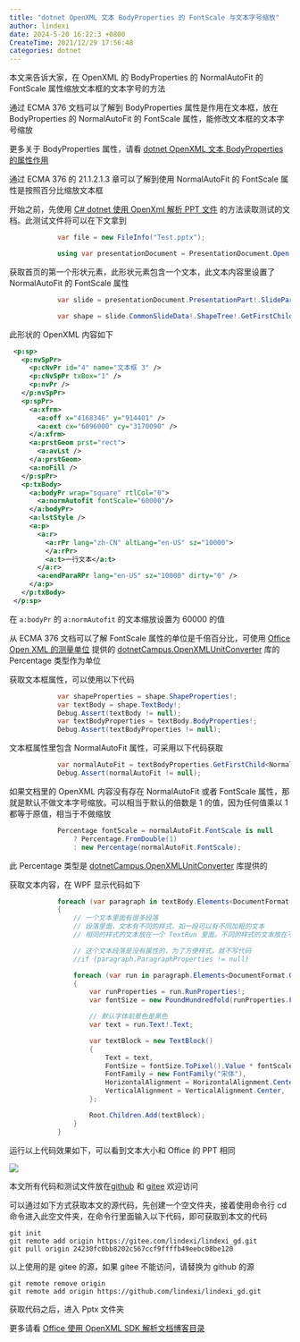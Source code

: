 ```yaml
---
title: "dotnet OpenXML 文本 BodyProperties 的 FontScale 与文本字号缩放"
author: lindexi
date: 2024-5-20 16:22:3 +0800
CreateTime: 2021/12/29 17:56:48
categories: dotnet
---
```


本文来告诉大家，在 OpenXML 的 BodyProperties 的 NormalAutoFit 的 FontScale 属性缩放文本框的文本字号的方法

<!--more-->


<!-- CreateTime:2021/12/29 17:56:48 -->

<!-- 发布 -->

通过 ECMA 376 文档可以了解到 BodyProperties 属性是作用在文本框，放在 BodyProperties 的 NormalAutoFit 的 FontScale 属性，能修改文本框的文本字号缩放

更多关于 BodyProperties 属性，请看  [dotnet OpenXML 文本 BodyProperties 的属性作用](https://blog.lindexi.com/post/dotnet-OpenXML-%E6%96%87%E6%9C%AC-BodyProperties-%E7%9A%84%E5%B1%9E%E6%80%A7%E4%BD%9C%E7%94%A8.html )

通过 ECMA 376 的 21.1.2.1.3 章可以了解到使用 NormalAutoFit 的 FontScale 属性是按照百分比缩放文本框

开始之前，先使用 [C# dotnet 使用 OpenXml 解析 PPT 文件](https://blog.lindexi.com/post/C-dotnet-%E4%BD%BF%E7%94%A8-OpenXml-%E8%A7%A3%E6%9E%90-PPT-%E6%96%87%E4%BB%B6.html) 的方法读取测试的文档。此测试文件将可以在下文拿到

```csharp
            var file = new FileInfo("Test.pptx");

            using var presentationDocument = PresentationDocument.Open(file.FullName, false);
```

获取首页的第一个形状元素，此形状元素包含一个文本，此文本内容里设置了 NormalAutoFit 的 FontScale 属性

```csharp
            var slide = presentationDocument.PresentationPart!.SlideParts.First().Slide;

            var shape = slide.CommonSlideData!.ShapeTree!.GetFirstChild<Shape>()!;
```

此形状的 OpenXML 内容如下

```xml
 <p:sp>
   <p:nvSpPr>
     <p:cNvPr id="4" name="文本框 3" />
     <p:cNvSpPr txBox="1" />
     <p:nvPr />
   </p:nvSpPr>
   <p:spPr>
     <a:xfrm>
       <a:off x="4168346" y="914401" />
       <a:ext cx="6096000" cy="3170090" />
     </a:xfrm>
     <a:prstGeom prst="rect">
       <a:avLst />
     </a:prstGeom>
     <a:noFill />
   </p:spPr>
   <p:txBody>
     <a:bodyPr wrap="square" rtlCol="0">
       <a:normAutofit fontScale="60000"/>
     </a:bodyPr>
     <a:lstStyle />
     <a:p>
       <a:r>
         <a:rPr lang="zh-CN" altLang="en-US" sz="10000">
         </a:rPr>
         <a:t>一行文本</a:t>
       </a:r>
       <a:endParaRPr lang="en-US" sz="10000" dirty="0" />
     </a:p>
   </p:txBody>
 </p:sp>
```

在 `a:bodyPr` 的 `a:normAutofit` 的文本缩放设置为 60000 的值

从 ECMA 376 文档可以了解 FontScale 属性的单位是千倍百分比，可使用 [Office Open XML 的测量单位](https://blog.lindexi.com/post/Office-Open-XML-%E7%9A%84%E6%B5%8B%E9%87%8F%E5%8D%95%E4%BD%8D.html ) 提供的 [dotnetCampus.OpenXMLUnitConverter](https://www.nuget.org/packages/dotnetCampus.OpenXMLUnitConverter) 库的 Percentage 类型作为单位

获取文本框属性，可以使用以下代码

```csharp
            var shapeProperties = shape.ShapeProperties!;
            var textBody = shape.TextBody!;
            Debug.Assert(textBody != null);
            var textBodyProperties = textBody.BodyProperties!;
            Debug.Assert(textBodyProperties != null);
```

文本框属性里包含 NormalAutoFit 属性，可采用以下代码获取

```csharp
            var normalAutoFit = textBodyProperties.GetFirstChild<NormalAutoFit>()!;
            Debug.Assert(normalAutoFit != null);
```

如果文档里的 OpenXML 内容没有存在 NormalAutoFit 或者 FontScale 属性，那就是默认不做文本字号缩放。可以相当于默认的倍数是 1 的值，因为任何值乘以 1 都等于原值，相当于不做缩放

```csharp
            Percentage fontScale = normalAutoFit.FontScale is null
                ? Percentage.FromDouble(1)
                : new Percentage(normalAutoFit.FontScale);
```

此 Percentage 类型是 [dotnetCampus.OpenXMLUnitConverter](https://www.nuget.org/packages/dotnetCampus.OpenXMLUnitConverter) 库提供的

获取文本内容，在 WPF 显示代码如下

```csharp
            foreach (var paragraph in textBody.Elements<DocumentFormat.OpenXml.Drawing.Paragraph>())
            {
                // 一个文本里面有很多段落
                // 段落里面，文本有不同的样式，如一段可以有不同加粗的文本
                // 相同的样式的文本放在一个 TextRun 里面。不同的样式的文本放在不同的 TextRun 里面

                // 这个文本段落是没有属性的，为了方便样式，就不写代码
                //if (paragraph.ParagraphProperties != null)

                foreach (var run in paragraph.Elements<DocumentFormat.OpenXml.Drawing.Run>())
                {
                    var runProperties = run.RunProperties!;
                    var fontSize = new PoundHundredfold(runProperties.FontSize!.Value).ToPound();

                    // 默认字体前景色是黑色
                    var text = run.Text!.Text;

                    var textBlock = new TextBlock()
                    {
                        Text = text,
                        FontSize = fontSize.ToPixel().Value * fontScale.DoubleValue,
                        FontFamily = new FontFamily("宋体"),
                        HorizontalAlignment = HorizontalAlignment.Center,
                        VerticalAlignment = VerticalAlignment.Center,
                    };

                    Root.Children.Add(textBlock);
                }
            }
```

运行以上代码效果如下，可以看到文本大小和 Office 的 PPT 相同

<!-- ![](image/dotnet OpenXML 文本 BodyProperties 的 FontScale 与文本字号缩放/dotnet OpenXML 文本 BodyProperties 的 FontScale 与文本字号缩放0.png) -->

![](http://image.acmx.xyz/lindexi%2F202112291941337563.jpg)

本文所有代码和测试文件放在[github](https://github.com/lindexi/lindexi_gd/tree/24230fc0bb8202c567ccf9ffffb49eebc08be120/Pptx) 和 [gitee](https://gitee.com/lindexi/lindexi_gd/tree/24230fc0bb8202c567ccf9ffffb49eebc08be120/Pptx) 欢迎访问

可以通过如下方式获取本文的源代码，先创建一个空文件夹，接着使用命令行 cd 命令进入此空文件夹，在命令行里面输入以下代码，即可获取到本文的代码

```
git init
git remote add origin https://gitee.com/lindexi/lindexi_gd.git
git pull origin 24230fc0bb8202c567ccf9ffffb49eebc08be120
```

以上使用的是 gitee 的源，如果 gitee 不能访问，请替换为 github 的源

```
git remote remove origin
git remote add origin https://github.com/lindexi/lindexi_gd.git
```

获取代码之后，进入 Pptx 文件夹

更多请看 [Office 使用 OpenXML SDK 解析文档博客目录](https://blog.lindexi.com/post/Office-%E4%BD%BF%E7%94%A8-OpenXML-SDK-%E8%A7%A3%E6%9E%90%E6%96%87%E6%A1%A3%E5%8D%9A%E5%AE%A2%E7%9B%AE%E5%BD%95.html )

